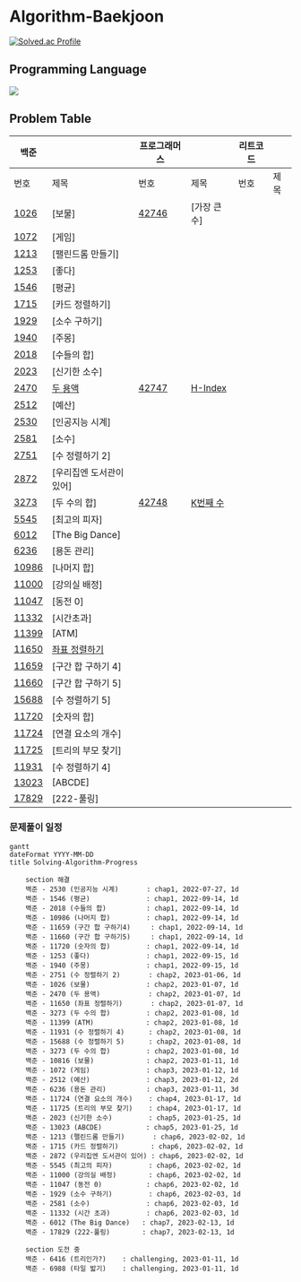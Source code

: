 # Algorithm-Baekjoon

[![Solved.ac Profile](http://mazassumnida.wtf/api/v2/generate_badge?boj=darkblose)](https://solved.ac/darkblose/)

## Programming Language

<img src="https://img.shields.io/badge/java-007396?style=for-the-badge&logo=java&logoColor=white">

## Problem Table

| 백준                                             |                                                                                                                                                | 프로그래머스                                                                   |                                                                                                                                 | 리트코드 |     |
|------------------------------------------------|------------------------------------------------------------------------------------------------------------------------------------------------|--------------------------------------------------------------------------|---------------------------------------------------------------------------------------------------------------------------------|------|-----|
| 번호                                             | 제목                                                                                                                                             | 번호                                                                       | 제목                                                                                                                              | 번호   | 제목  |
| [1026](https://www.acmicpc.net/problem/1026)   | [보물]                                                                                                                                           | [42746](https://school.programmers.co.kr/learn/courses/30/lessons/42746) | [가장 큰 수]                                                                                                                        |      |     |
| [1072](https://www.acmicpc.net/problem/1072)   | [게임]                                                                                                                                           |                                                                          |                                                                                                                                 |      |     |
| [1213](https://www.acmicpc.net/problem/1213)   | [팰린드롬 만들기]                                                                                                                                     |                                                                          |                                                                                                                                 |      |     |
| [1253](https://www.acmicpc.net/problem/1253)   | [좋다]                                                                                                                                           |                                                                          |                                                                                                                                 |      |     |
| [1546](https://www.acmicpc.net/problem/1546)   | [평균]                                                                                                                                           |                                                                          |                                                                                                                                 |      |     |
| [1715](https://www.acmicpc.net/problem/1715)   | [카드 정렬하기]                                                                                                                                      |                                                                          |                                                                                                                                 |      |     |
| [1929](https://www.acmicpc.net/problem/1929)   | [소수 구하기]                                                                                                                                       |                                                                          |                                                                                                                                 |      |     |
| [1940](https://www.acmicpc.net/problem/1940)   | [주몽]                                                                                                                                           |                                                                          |                                                                                                                                 |      |     |
| [2018](https://www.acmicpc.net/problem/2018)   | [수들의 합]                                                                                                                                        |                                                                          |                                                                                                                                 |      |     |
| [2023](https://www.acmicpc.net/problem/2023)   | [신기한 소수]                                                                                                                                       |                                                                          |                                                                                                                                 |      |     |
| [2470](https://www.acmicpc.net/problem/2470)   | [두 용액](https://github.com/Hell-O-Algorithm/Algorithm-Wiki/blob/main/Baekjoon/Donghun/src/main/java/com/algorithm/baekjun/sort/No2470.java)     | [42747](https://school.programmers.co.kr/learn/courses/30/lessons/42747) | [H-Index](https://github.com/Hell-O-Algorithm/Algorithm-Wiki/blob/main/Programmers/Ryeongee/Programmers%20(lv2)%20H-index.java) |      |     |
| [2512](https://www.acmicpc.net/problem/2512)   | [예산]                                                                                                                                           |                                                                          |                                                                                                                                 |      |     |
| [2530](https://www.acmicpc.net/problem/2530)   | [인공지능 시계]                                                                                                                                      |                                                                          |                                                                                                                                 |      |     |
| [2581](https://www.acmicpc.net/problem/2581)   | [소수]                                                                                                                                           |                                                                          |                                                                                                                                 |      |     |
| [2751](https://www.acmicpc.net/problem/2751)   | [수 정렬하기 2]                                                                                                                                     |                                                                          |                                                                                                                                 |      |     |
| [2872](https://www.acmicpc.net/problem/2872)   | [우리집엔 도서관이 있어]                                                                                                                                 |                                                                          |                                                                                                                                 |      |     |
| [3273](https://www.acmicpc.net/problem/3273)   | [두 수의 합]                                                                                                                                       | [42748](https://school.programmers.co.kr/learn/courses/30/lessons/42748) | [K번째 수](https://github.com/Hell-O-Algorithm/Algorithm-Wiki/blob/main/Programmers/Ryeongee/K%EB%B2%88%EC%A7%B8%EC%88%98.java)    |      |     |
| [5545](https://www.acmicpc.net/problem/5545)   | [최고의 피자]                                                                                                                                       |                                                                          |                                                                                                                                 |      |     |
| [6012](https://www.acmicpc.net/problem/6012)   | [The Big Dance]                                                                                                                                |                                                                          |                                                                                                                                 |      |     |
| [6236](https://www.acmicpc.net/problem/6236)   | [용돈 관리]                                                                                                                                        |                                                                          |                                                                                                                                 |      |     |
| [10986](https://www.acmicpc.net/problem/10986) | [나머지 합]                                                                                                                                        |                                                                          |                                                                                                                                 |      |     |
| [11000](https://www.acmicpc.net/problem/11000) | [강의실 배정]                                                                                                                                       |                                                                          |                                                                                                                                 |      |     |
| [11047](https://www.acmicpc.net/problem/11047) | [동전 0]                                                                                                                                         |                                                                          |                                                                                                                                 |      |     |
| [11332](https://www.acmicpc.net/problem/11332) | [시간초과]                                                                                                                                         |                                                                          |                                                                                                                                 |      |     |
| [11399](https://www.acmicpc.net/problem/11399) | [ATM]                                                                                                                                          |                                                                          |                                                                                                                                 |      |     |
| [11650](https://www.acmicpc.net/problem/11650) | [좌표 정렬하기](https://github.com/Hell-O-Algorithm/Algorithm-Wiki/blob/main/Baekjoon/Donghun/src/main/java/com/algorithm/baekjun/sort/No11650.java) |                                                                          |                                                                                                                                 |      |     |
| [11659](https://www.acmicpc.net/problem/11659) | [구간 합 구하기 4]                                                                                                                                   |                                                                          |                                                                                                                                 |      |     |
| [11660](https://www.acmicpc.net/problem/11660) | [구간 합 구하기 5]                                                                                                                                   |                                                                          |                                                                                                                                 |      |     |
| [15688](https://www.acmicpc.net/problem/15688) | [수 정렬하기 5]                                                                                                                                     |                                                                          |                                                                                                                                 |      |     |
| [11720](https://www.acmicpc.net/problem/11660) | [숫자의 합]                                                                                                                                        |                                                                          |                                                                                                                                 |      |     |
| [11724](https://www.acmicpc.net/problem/11724) | [연결 요소의 개수]                                                                                                                                    |                                                                          |                                                                                                                                 |      |     |
| [11725](https://www.acmicpc.net/problem/11725) | [트리의 부모 찾기]                                                                                                                                    |                                                                          |                                                                                                                                 |      |     |
| [11931](https://www.acmicpc.net/problem/11931) | [수 정렬하기 4]                                                                                                                                     |                                                                          |                                                                                                                                 |      |     |
| [13023](https://www.acmicpc.net/problem/13023) | [ABCDE]                                                                                                                                        |                                                                          |                                                                                                                                 |      |     |
| [17829](https://www.acmicpc.net/problem/17829) | [222-풀링]                                                                                                                                       |                                                                          |                                                                                                                                 |      |     |

### 문제풀이 일정

```mermaid
gantt
dateFormat YYYY-MM-DD
title Solving-Algorithm-Progress

    section 해결
    백준 - 2530 (인공지능 시계)       : chap1, 2022-07-27, 1d
    백준 - 1546 (평균)              : chap1, 2022-09-14, 1d
    백준 - 2018 (수들의 합)          : chap1, 2022-09-14, 1d
    백준 - 10986 (나머지 합)         : chap1, 2022-09-14, 1d
    백준 - 11659 (구간 합 구하기4)     : chap1, 2022-09-14, 1d
    백준 - 11660 (구간 합 구하기5)     : chap1, 2022-09-14, 1d
    백준 - 11720 (숫자의 합)         : chap1, 2022-09-14, 1d
    백준 - 1253 (좋다)              : chap1, 2022-09-15, 1d
    백준 - 1940 (주몽)              : chap1, 2022-09-15, 1d
    백준 - 2751 (수 정렬하기 2)       : chap2, 2023-01-06, 1d
    백준 - 1026 (보물)              : chap2, 2023-01-07, 1d
    백준 - 2470 (두 용액)            : chap2, 2023-01-07, 1d
    백준 - 11650 (좌표 정렬하기)       : chap2, 2023-01-07, 1d
    백준 - 3273 (두 수의 합)         : chap2, 2023-01-08, 1d
    백준 - 11399 (ATM)             : chap2, 2023-01-08, 1d
    백준 - 11931 (수 정렬하기 4)      : chap2, 2023-01-08, 1d
    백준 - 15688 (수 정렬하기 5)      : chap2, 2023-01-08, 1d
    백준 - 3273 (두 수의 합)         : chap2, 2023-01-08, 1d
    백준 - 10816 (보물)             : chap2, 2023-01-11, 1d
    백준 - 1072 (게임)              : chap3, 2023-01-12, 1d
    백준 - 2512 (예산)              : chap3, 2023-01-12, 2d
    백준 - 6236 (용돈 관리)          : chap3, 2023-01-11, 3d
    백준 - 11724 (연결 요소의 개수)    : chap4, 2023-01-17, 1d
    백준 - 11725 (트리의 부모 찾기)    : chap4, 2023-01-17, 1d
    백준 - 2023 (신기한 소수)         : chap5, 2023-01-25, 1d
    백준 - 13023 (ABCDE)           : chap5, 2023-01-25, 1d
    백준 - 1213 (팰린드롬 만들기)       : chap6, 2023-02-02, 1d
    백준 - 1715 (카드 정렬하기)        : chap6, 2023-02-02, 1d
    백준 - 2872 (우리집엔 도서관이 있어) : chap6, 2023-02-02, 1d
    백준 - 5545 (최고의 피자)         : chap6, 2023-02-02, 1d
    백준 - 11000 (강의실 배정)        : chap6, 2023-02-02, 1d
    백준 - 11047 (동전 0)           : chap6, 2023-02-02, 1d
    백준 - 1929 (소수 구하기)         : chap6, 2023-02-03, 1d
    백준 - 2581 (소수)              : chap6, 2023-02-03, 1d
    백준 - 11332 (시간 초과)         : chap6, 2023-02-03, 1d
    백준 - 6012 (The Big Dance)   : chap7, 2023-02-13, 1d
    백준 - 17829 (222-풀링)        : chap7, 2023-02-13, 1d
    
    section 도전 중
    백준 - 6416 (트리인가?)    : challenging, 2023-01-11, 1d
    백준 - 6988 (타일 밟기)    : challenging, 2023-01-11, 1d
```
